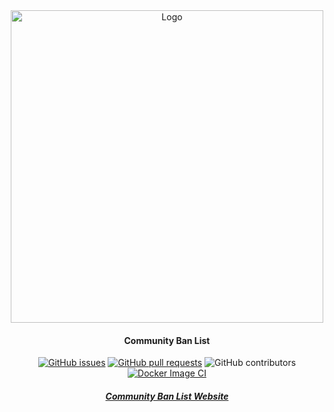 <div align="center">

<img src="client/src/assets/img/brand/cbl-logo-dark.png" alt="Logo" width="500"/>

#### Community Ban List

[![GitHub issues](https://img.shields.io/github/issues/community-ban-list/Communitybanlist.svg?style=flat-square)](https://github.com/community-ban-list/Communitybanlist/issues)
[![GitHub pull requests](https://img.shields.io/github/issues-pr-raw/community-ban-list/Communitybanlist.svg?style=flat-square)](https://github.com/community-ban-list/Communitybanlist/pulls)
![GitHub contributors](https://img.shields.io/github/contributors/community-ban-list/Communitybanlist.svg?style=flat-square)
[![Docker Image CI](https://github.com/community-ban-list/Communitybanlist/actions/workflows/docker-image.yml/badge.svg?branch=master)](https://github.com/community-ban-list/Communitybanlist/actions/workflows/docker-image.yml)

##### [Community Ban List Website](https://communitybanlist.com/)

<br><br>
</div>
